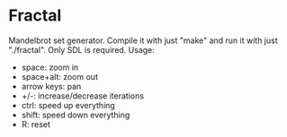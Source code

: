 Fractal
======

Mandelbrot set generator.
Compile it with just "make" and run it with just "./fractal". Only SDL is required.
Usage:
- space: zoom in
- space+alt: zoom out
- arrow keys: pan
- +/-: increase/decrease iterations
- ctrl: speed up everything
- shift: speed down everything
- R: reset
